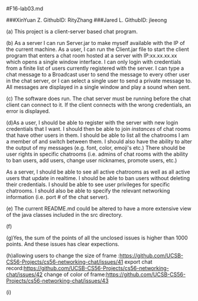 #F16-lab03.md

###XinYuan Z. GithubID: RityZhang
###Jared L. GithubID: jleeong

(a) This project is a client-server based chat program.

(b) As a server I can run Server.jar to make myself available with the IP of the current machine. 
As a user, I can run the Client.jar file to start the client program that enters a chat room hosted at a server with IP:xx.xx.xx.xx which opens a single window interface. I can only login with credentials from a finite list of users currently registered with the server. I can type a chat message to a Broadcast user to send the message to every other user in the chat server, or I can select a single user to send a private message to. All messages are displayed in a single window and play a sound when sent.

(c) The software does run. The chat server must be running before the chat client can connect to it. If the client connects with the wrong credentials, an error is displayed.

(d)As a user, I should be able to register with the server with new login credentials that I want. I should then be able to join *instances* of chat rooms that have other users in them. I should be able to list all the chatrooms I am a member of and switch between them. I should also have the ability to alter the output of my messages (e.g. font, color, emoji's etc.) There should be user rights in specific chatrooms (i.e. admins of chat rooms with the ability to ban users, add users, change user nicknames, promote users, etc.)

As a server, I should be able to see all active chatrooms as well as all active users that update in realtime. I should be able to ban users without deleting their credentials. I should be able to see user privileges for specific chatrooms. I should also be able to specify the relevant networking information (i.e. port # of the chat server).

(e) The current README.md could be altered to have a more extensive view of the java classes included in the src directory.

(f) 

(g)Yes, the sum of the points of all the unclosed issues is higher than 1000 points. And these issues has clear expections.

(h)allowing users to change the size of frame :https://github.com/UCSB-CS56-Projects/cs56-networking-chat/issues/41
   export chat record:https://github.com/UCSB-CS56-Projects/cs56-networking-chat/issues/42
   change of color of frame:https://github.com/UCSB-CS56-Projects/cs56-networking-chat/issues/43

(i)  
